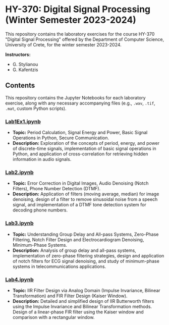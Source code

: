 # HY-370: Digital Signal Processing (Winter Semester 2023-2024)

This repository contains the laboratory exercises for the course HY-370 "Digital Signal Processing" offered by the Department of Computer Science, University of Crete, for the winter semester 2023-2024.

**Instructors:**
*   G. Stylianou
*   G. Kafentzis

## Contents

This repository contains the Jupyter Notebooks for each laboratory exercise, along with any necessary accompanying files (e.g., `.wav`, `.tif`, `.mat`, custom Python scripts).

### [Lab1Ex1.ipynb](./Lab1Ex1.ipynb)
*   **Topic:** Period Calculation, Signal Energy and Power, Basic Signal Operations in Python, Secure Communication.
*   **Description:** Exploration of the concepts of period, energy, and power of discrete-time signals, implementation of basic signal operations in Python, and application of cross-correlation for retrieving hidden information in audio signals.

### [Lab2.ipynb](./Lab2.ipynb)
*   **Topic:** Error Correction in Digital Images, Audio Denoising (Notch Filters), Phone Number Detection (DTMF).
*   **Description:** Application of filters (moving average, median) for image denoising, design of a filter to remove sinusoidal noise from a speech signal, and implementation of a DTMF tone detection system for decoding phone numbers.

### [Lab3.ipynb](./Lab3.ipynb)
*   **Topic:** Understanding Group Delay and All-pass Systems, Zero-Phase Filtering, Notch Filter Design and Electrocardiogram Denoising, Minimum-Phase Systems.
*   **Description:** Analysis of group delay and all-pass systems, implementation of zero-phase filtering strategies, design and application of notch filters for ECG signal denoising, and study of minimum-phase systems in telecommunications applications.

### [Lab4.ipynb](./Lab4.ipynb)
*   **Topic:** IIR Filter Design via Analog Domain (Impulse Invariance, Bilinear Transformation) and FIR Filter Design (Kaiser Window).
*   **Description:** Detailed and simplified design of IIR Butterworth filters using the Impulse Invariance and Bilinear Transformation methods. Design of a linear-phase FIR filter using the Kaiser window and comparison with a rectangular window.
